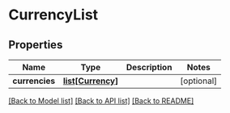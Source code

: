 # CurrencyList

## Properties
Name | Type | Description | Notes
------------ | ------------- | ------------- | -------------
**currencies** | [**list[Currency]**](Currency.md) |  | [optional] 

[[Back to Model list]](../README.md#documentation-for-models) [[Back to API list]](../README.md#documentation-for-api-endpoints) [[Back to README]](../README.md)


